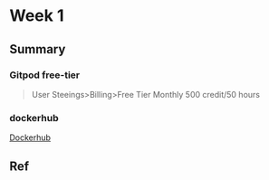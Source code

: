 # Week 1
## Summary
### Gitpod free-tier
>User Steeings>Billing>Free Tier Monthly 500 credit/50 hours 
### dockerhub
[Dockerhub](https://hub.docker.com/)
## Ref

